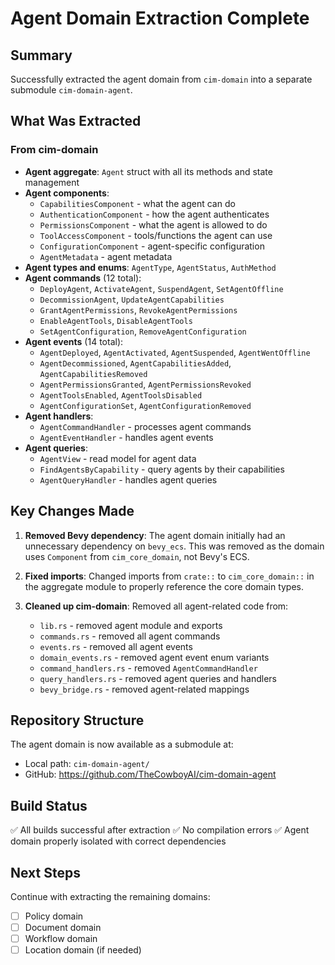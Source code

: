 # Agent Domain Extraction Complete

## Summary

Successfully extracted the agent domain from `cim-domain` into a separate submodule `cim-domain-agent`.

## What Was Extracted

### From cim-domain
- **Agent aggregate**: `Agent` struct with all its methods and state management
- **Agent components**:
  - `CapabilitiesComponent` - what the agent can do
  - `AuthenticationComponent` - how the agent authenticates
  - `PermissionsComponent` - what the agent is allowed to do
  - `ToolAccessComponent` - tools/functions the agent can use
  - `ConfigurationComponent` - agent-specific configuration
  - `AgentMetadata` - agent metadata
- **Agent types and enums**: `AgentType`, `AgentStatus`, `AuthMethod`
- **Agent commands** (12 total):
  - `DeployAgent`, `ActivateAgent`, `SuspendAgent`, `SetAgentOffline`
  - `DecommissionAgent`, `UpdateAgentCapabilities`
  - `GrantAgentPermissions`, `RevokeAgentPermissions`
  - `EnableAgentTools`, `DisableAgentTools`
  - `SetAgentConfiguration`, `RemoveAgentConfiguration`
- **Agent events** (14 total):
  - `AgentDeployed`, `AgentActivated`, `AgentSuspended`, `AgentWentOffline`
  - `AgentDecommissioned`, `AgentCapabilitiesAdded`, `AgentCapabilitiesRemoved`
  - `AgentPermissionsGranted`, `AgentPermissionsRevoked`
  - `AgentToolsEnabled`, `AgentToolsDisabled`
  - `AgentConfigurationSet`, `AgentConfigurationRemoved`
- **Agent handlers**:
  - `AgentCommandHandler` - processes agent commands
  - `AgentEventHandler` - handles agent events
- **Agent queries**:
  - `AgentView` - read model for agent data
  - `FindAgentsByCapability` - query agents by their capabilities
  - `AgentQueryHandler` - handles agent queries

## Key Changes Made

1. **Removed Bevy dependency**: The agent domain initially had an unnecessary dependency on `bevy_ecs`. This was removed as the domain uses `Component` from `cim_core_domain`, not Bevy's ECS.

2. **Fixed imports**: Changed imports from `crate::` to `cim_core_domain::` in the aggregate module to properly reference the core domain types.

3. **Cleaned up cim-domain**: Removed all agent-related code from:
   - `lib.rs` - removed agent module and exports
   - `commands.rs` - removed all agent commands
   - `events.rs` - removed all agent events
   - `domain_events.rs` - removed agent event enum variants
   - `command_handlers.rs` - removed `AgentCommandHandler`
   - `query_handlers.rs` - removed agent queries and handlers
   - `bevy_bridge.rs` - removed agent-related mappings

## Repository Structure

The agent domain is now available as a submodule at:
- Local path: `cim-domain-agent/`
- GitHub: https://github.com/TheCowboyAI/cim-domain-agent

## Build Status

✅ All builds successful after extraction
✅ No compilation errors
✅ Agent domain properly isolated with correct dependencies

## Next Steps

Continue with extracting the remaining domains:
- [ ] Policy domain
- [ ] Document domain
- [ ] Workflow domain
- [ ] Location domain (if needed)
